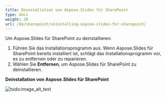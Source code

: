 ```yaml
---
title: Deinstallation von Aspose.Slides für SharePoint
type: docs
weight: 30
url: /de/sharepoint/uninstalling-aspose-slides-for-sharepoint/
---
```


Um Aspose.Slides für SharePoint zu deinstallieren: 

1. Führen Sie das Installationsprogramm aus.
   Wenn Aspose.Slides für SharePoint bereits installiert ist, schlägt das Installationsprogramm vor, es zu entfernen oder zu reparieren. 
1. Wählen Sie **Entfernen**, um Aspose.Slides für SharePoint zu deinstallieren.

**Deinstallation von Aspose.Slides für SharePoint** 

![todo:image_alt_text](uninstalling-aspose-slides-for-sharepoint_1.png)